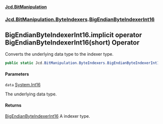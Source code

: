 ﻿#### [Jcd.BitManipulation](index.md 'index')

### [Jcd.BitManipulation.ByteIndexers](Jcd.BitManipulation.ByteIndexers.md 'Jcd.BitManipulation.ByteIndexers').[BigEndianByteIndexerInt16](Jcd.BitManipulation.ByteIndexers.BigEndianByteIndexerInt16.md 'Jcd.BitManipulation.ByteIndexers.BigEndianByteIndexerInt16')

## BigEndianByteIndexerInt16.implicit operator BigEndianByteIndexerInt16(short) Operator

Converts the underlying data type to the indexer type.

```csharp
public static Jcd.BitManipulation.ByteIndexers.BigEndianByteIndexerInt16 implicit operator BigEndianByteIndexerInt16(short data);
```

#### Parameters

<a name='Jcd.BitManipulation.ByteIndexers.BigEndianByteIndexerInt16.op_ImplicitJcd.BitManipulation.ByteIndexers.BigEndianByteIndexerInt16(short).data'></a>

`data` [System.Int16](https://docs.microsoft.com/en-us/dotnet/api/System.Int16 'System.Int16')

The underlying data type.

#### Returns

[BigEndianByteIndexerInt16](Jcd.BitManipulation.ByteIndexers.BigEndianByteIndexerInt16.md 'Jcd.BitManipulation.ByteIndexers.BigEndianByteIndexerInt16')
A indexer type.